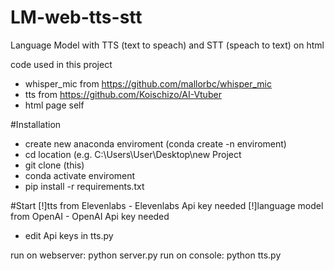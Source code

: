 # LM-web-tts-stt
Language Model with TTS (text to speach) and STT (speach to text) on html

code used in this project
- whisper_mic from https://github.com/mallorbc/whisper_mic
- tts from https://github.com/Koischizo/AI-Vtuber
- html page self

#Installation
- create new anaconda enviroment (conda create -n enviroment)
- cd location (e.g. C:\Users\User\Desktop\new Project
- git clone (this)
- conda activate enviroment
- pip install -r requirements.txt

#Start
[!]tts from Elevenlabs - Elevenlabs Api key needed
[!]language model from OpenAI - OpenAI Api key needed
- edit Api keys in tts.py

run on webserver: python server.py
run on console: python tts.py
